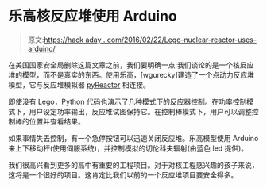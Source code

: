 # 乐高核反应堆使用 Arduino

> 原文:[https://hack aday . com/2016/02/22/Lego-nuclear-reactor-uses-arduino/](https://hackaday.com/2016/02/22/lego-nuclear-reactor-uses-arduino/)

在美国国家安全局删除这篇文章之前，我们要明确一点:我们谈论的是一个核反应堆的模型，而不是真实的东西。使用乐高，[wgurecky]建造了一个点动力反应堆模型，它与反应堆模拟器 [pyReactor](https://github.com/wgurecky/pyReactor) 相连接。

即使没有 Lego，Python 代码也演示了几种模式下的反应器控制。在功率控制模式下，用户设定功率输出，反应堆试图保持它。在控制棒模式下，用户可以调整控制棒的位置并查看结果。

如果事情失去控制，有一个急停按钮可以迅速关闭反应堆。乐高模型使用 Arduino 来上下移动杆(使用伺服系统)，并控制模拟的切伦科夫辐射(由蓝色 led 提供)。

我们很高兴看到更多的高中有重要的工程项目。对于对核工程感兴趣的孩子来说，这将是一个很好的项目。这肯定比我们以前的一个反应堆项目要安全得多。